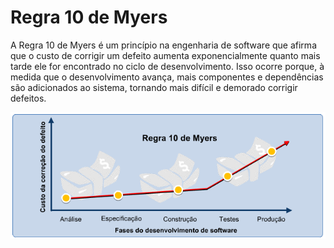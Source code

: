 # Regra 10 de Myers

A Regra 10 de Myers é um princípio na engenharia de software que afirma que o custo de corrigir um defeito aumenta exponencialmente quanto mais tarde ele for encontrado no ciclo de desenvolvimento. Isso ocorre porque, à medida que o desenvolvimento avança, mais componentes e dependências são adicionados ao sistema, tornando mais difícil e demorado corrigir defeitos.

![Regra 10 de Myers](Imagens/myers.png)